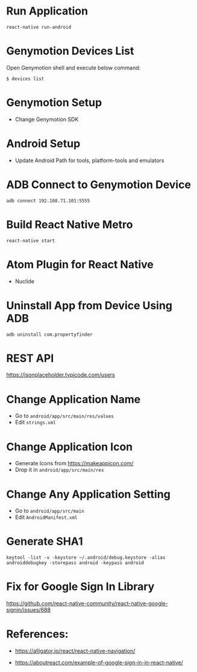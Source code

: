 # Run Application

```
react-native run-android
```

# Genymotion Devices List

Open Genymotion shell and execute below command:

```
$ devices list
```

# Genymotion Setup

- Change Genymotion SDK

# Android Setup

- Update Android Path for tools, platform-tools and emulators

# ADB Connect to Genymotion Device

```
adb connect 192.168.71.101:5555
```

# Build React Native Metro

```
react-native start
```

# Atom Plugin for React Native

- Nuclide

# Uninstall App from Device Using ADB

```
adb uninstall com.propertyfinder
```


# REST API

https://jsonplaceholder.typicode.com/users


# Change Application Name

- Go to `android/app/src/main/res/values`
- Edit `strings.xml`

# Change Application Icon

- Generate Icons from https://makeappicon.com/
- Drop it in `android/app/src/main/res`

# Change Any Application Setting

- Go to `android/app/src/main`
- Edit `AndroidManifest.xml`

# Generate SHA1

```
keytool -list -v -keystore ~/.android/debug.keystore -alias androiddebugkey -storepass android -keypass android
```

# Fix for Google Sign In Library

https://github.com/react-native-community/react-native-google-signin/issues/688


# References:

- https://alligator.io/react/react-native-navigation/

- https://aboutreact.com/example-of-google-sign-in-in-react-native/
